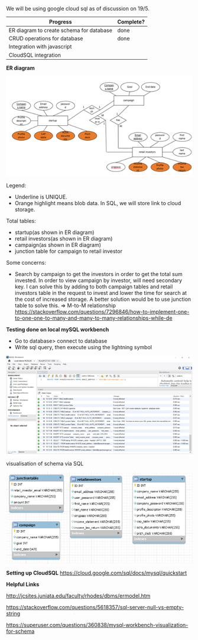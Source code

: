 We will be using google cloud sql as of discussion on 19/5.

| Progress                                 | Complete? |
| ---------------------------------------- | --------- |
| ER diagram to create schema for database | done      |
| CRUD operations for database             | done      |
| Integration with javascript              |           |
| CloudSQL integration                     |           |



**ER diagram**

![ER diagram](src/er.png)

Legend: 
- Underline is UNIQUE.
- Orange highlight means blob data. In SQL, we will store link to cloud storage.



Total tables:
- startup(as shown in ER diagram)
- retail investors(as shown in ER diagram)
- campaign(as shown in ER diagram)
- junction table for campaign to retail investor

Some concerns:
- Search by campaign to get the investors in order to get the total sum invested. In order to view campaign by investor, will need secondary key. I can solve this by adding to both campaign tables and retail investors table in the request to invest and lower the time for search at the cost of increased storage. A better solution would be to use junction table to solve this. => M-to-M relationship
https://stackoverflow.com/questions/7296846/how-to-implement-one-to-one-one-to-many-and-many-to-many-relationships-while-de

**Testing done on local mySQL workbench**
- Go to database> connect to database
- Write sql query, then execute using the lightning symbol

![localmysql ss](src/localmysql.png)

visualisation of schema via SQL

![sql schema](src/sqlschema.png)

**Setting up CloudSQL**
https://cloud.google.com/sql/docs/mysql/quickstart

**Helpful Links**

http://jcsites.juniata.edu/faculty/rhodes/dbms/ermodel.htm

https://stackoverflow.com/questions/5618357/sql-server-null-vs-empty-string

https://superuser.com/questions/360838/mysql-workbench-visualization-for-schema




